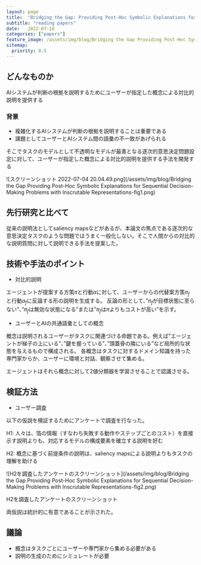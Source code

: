 ```yaml
---
layout: page
title:  "Bridging the Gap: Providing Post-Hoc Symbolic Explanations for Sequential Decision-Making Problems with Inscrutable Representations"
subtitle: "reading papers"
date:   2022-07-18
categories: ["papers"]
feature_image: /assets/img/blog/Bridging the Gap Providing Post-Hoc Symbolic Explanations for Sequential Decision-Making Problems with Inscrutable Representations-fig1.png
sitemap:
  priority: 0.5
---
```


## どんなものか

AIシステムが判断の根拠を説明するためにユーザーが指定した概念による対比的説明を提供する
<!--more-->

### 背景

- 複雑化するAIシステムが判断の根拠を説明することは重要である
- 課題としてユーザーとAIシステム間の語彙の不一致があげられる

そこでタスクのモデルとして不透明なモデルが最善となる逐次的意思決定問題設定に対して、ユーザーが指定した概念による対比的説明を提供する手法を開発する

![スクリーンショット 2022-07-04 20.04.49.png](/assets/img/blog/Bridging the Gap Providing Post-Hoc Symbolic Explanations for Sequential Decision-Making Problems with Inscrutable Representations-fig1.png)

## 先行研究と比べて

従来の説明法としてsaliency mapsなどがあるが、本論文の焦点である逐次的な意思決定タスクのような問題ではうまく一般化しない。そこで人間からの対比的な説明質問に対して説明できる手法を提案した。

## 技術や手法のポイント

- 対比的説明

エージェントが提案する方策$\pi$と行動$a$に対して、ユーザーからの代替案方策$\pi_f$と行動$a_f$に反論する形の説明を生成する。
反論の形として、”$\pi_f$が目標状態に至らない”、”$\pi_f$は無効な状態になる”または”$\pi_f$は$\pi$よりもコストが高い”を示す。

- ユーザーとAIの共通語彙としての概念

概念は説明されるユーザーがタスクに関連づける命題である。例えば”エージェントが梯子の上にいる”、”鍵を握っている”、”頭蓋骨の隣にいる”など局所的な状態を与えるもので構成される。
各概念はタスクに対するドメイン知識を持った専門家からか、ユーザーに環境と対話、観察させて集める。

エージェントはそれら概念に対して2値分類器を学習させることで認識させる。

## 検証方法

- ユーザー調査

以下の仮説を検証するためにアンケートで調査を行なった。

H1: 人々は、箔の情報（すなわち失敗する動作やステップごとのコスト）を直接示す説明よりも、対応するモデルの構成要素を確立する説明を好む

H2: 概念に基づく前提条件の説明は、saliency mapsによる説明よりもタスクの理解を助ける

![H2を調査したアンケートのスクリーンショット](/assets/img/blog/Bridging the Gap Providing Post-Hoc Symbolic Explanations for Sequential Decision-Making Problems with Inscrutable Representations-fig2.png)

H2を調査したアンケートのスクリーンショット

両仮説は統計的に有意であることが示された。

## 議論

- 概念はタスクごとにユーザーや専門家から集める必要がある
- 説明の生成のためにシミュレートが必要